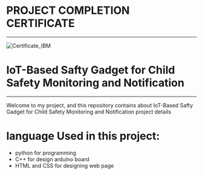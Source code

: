 # PROJECT COMPLETION CERTIFICATE
 ----------------------------------
![Certificate_IBM](https://github.com/hariz723/IBM_collabproject/assets/110483479/4eefe383-b71a-4276-a11a-cc7e75925ad0)

# IoT-Based Safty Gadget for Child Safety Monitoring and Notification
 -------------------------------------------------------------------------
Welcome to my project, and this repository contains about IoT-Based Safty Gadget for Child Safety Monitoring and Notification project details

# language Used in this project:

 - python for programming
 - C++ for design arduino board
 - HTML and CSS for designing web page 
